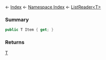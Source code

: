 ← [Index](Api-Index) ← [Namespace Index](Namespace-Index) ← [ListReader\<T>](VRage.Collections.ListReader`1)

### Summary

```csharp
public T Item { get; }
```

### Returns

[T]()


